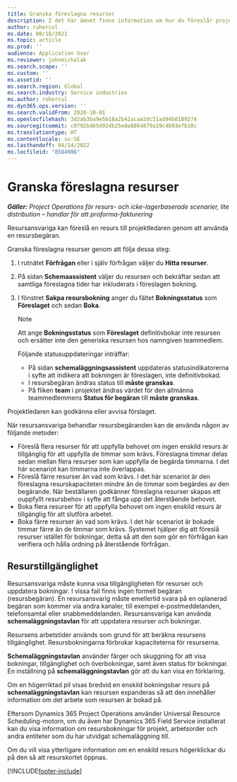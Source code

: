 ```yaml
---
title: Granska föreslagna resurser
description: I det här ämnet finns information om hur du föreslår projektresurser.
author: ruhercul
ms.date: 08/18/2021
ms.topic: article
ms.prod: ''
audience: Application User
ms.reviewer: johnmichalak
ms.search.scope: ''
ms.custom: ''
ms.assetid: ''
ms.search.region: Global
ms.search.industry: Service industries
ms.author: ruhercul
ms.dyn365.ops.version: ''
ms.search.validFrom: 2020-10-01
ms.openlocfilehash: 3d2ab3ba9e5b18a2b42acaa2dc51ad94b8189274
ms.sourcegitcommit: c0792bd65d92db25e0e8864879a19c4b93efb10c
ms.translationtype: HT
ms.contentlocale: sv-SE
ms.lasthandoff: 04/14/2022
ms.locfileid: "8584986"
---
```

# <a name="review-proposed-resources"></a>Granska föreslagna resurser

_**Gäller:** Project Operations för resurs- och icke-lagerbaserade scenarier, lite distribution – handlar för att proforma-fakturering_

Resursansvariga kan föreslå en resurs till projektledaren genom att använda en resursbegäran.

Granska föreslagna resurser genom att följa dessa steg:

1. I rutnätet **Förfrågan** eller i själv förfrågan väljer du **Hitta resurser**.
2. På sidan **Schemaassistent** väljer du resursen och bekräftar sedan att samtliga föreslagna tider har inkluderats i föreslagen bokning.
3. I fönstret **Sakpa resursbokning** anger du fältet **Bokningsstatus** som **Föreslaget** och sedan **Boka**.

    > [!NOTE]
    > Att ange **Bokningsstatus** som **Föreslaget** definitivbokar inte resursen och ersätter inte den generiska resursen hos namngiven teammedlem.

    Följande statusuppdateringar inträffar:

    - På sidan **schemaläggningsassistent** uppdateras statusindikatorerna i syfte att indikera att bokningen är föreslagen, inte definitivbokad.
    - I resursbegäran ändras status till **måste granskas**.
    - På fliken **team** i projektet ändras värdet för den allmänna teammedlemmens **Status för begäran** till **måste granskas**.

Projektledaren kan godkänna eller avvisa förslaget.

När resursansvariga behandlar resursbegäranden kan de använda någon av följande metoder:

- Föreslå flera resurser för att uppfylla behovet om ingen enskild resurs är tillgänglig för att uppfylla de timmar som krävs. Föreslagna timmar delas sedan mellan flera resurser som kan uppfylla de begärda timmarna. I det här scenariot kan timmarna inte överlappas.
- Föreslå färre resurser än vad som krävs. I det här scenariot är den föreslagna resurskapaciteten mindre än de timmar som begärdes av den begärande. När beställaren godkänner föreslagna resurser skapas ett ouppfyllt resursbehov i syfte att fånga upp det återstående behovet.
- Boka flera resurser för att uppfylla behovet om ingen enskild resurs är tillgänglig för att slutföra arbetet.
- Boka färre resurser än vad som krävs. I det här scenariot är bokade timmar färre än de timmar som krävs. Systemet hjälper dig att föreslå resurser istället för bokningar, detta så att den som gör en förfrågan kan verifiera och hålla ordning på återstående förfrågan.

## <a name="resource-availability"></a>Resurstillgänglighet

Resursansvariga måste kunna visa tillgängligheten för resurser och uppdatera bokningar. I vissa fall finns ingen formell begäran (resursbegäran). En resursansvarig måste emellertid svara på en oplanerad begäran som kommer via andra kanaler, till exempel e-postmeddelanden, telefonsamtal eller snabbmeddelanden. Resursansvariga kan använda **schemaläggningstavlan** för att uppdatera resurser och bokningar.

Resursens arbetstider används som grund för att beräkna resursens tillgänglighet. Resursbokningarna förbrukar kapaciteterna för resurserna.

**Schemaläggningstavlan** använder färger och skuggning för att visa bokningar, tillgänglighet och överbokningar, samt även status för bokningar. En inställning på **schemaläggningstavlan** gör att du kan visa en förklaring.

Om en högerriktad pil visas bredvid en enskild bokningsbar resurs på **schemaläggningstavlan** kan resursen expanderas så att den innehåller information om det arbete som resursen är bokad på.

Eftersom Dynamics 365 Project Operations använder Universal Resource Scheduling-motorn, om du även har Dynamics 365 Field Service installerat kan du visa information om resursbokningar för projekt, arbetsorder och andra entiteter som du har utvidgat schemaläggning till.

Om du vill visa ytterligare information om en enskild resurs högerklickar du på den så att resurskortet öppnas.



[!INCLUDE[footer-include](../includes/footer-banner.md)]
